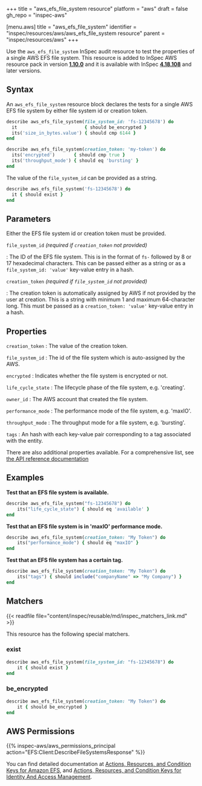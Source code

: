 +++
title = "aws_efs_file_system resource"
platform = "aws"
draft = false
gh_repo = "inspec-aws"

[menu.aws]
title = "aws_efs_file_system"
identifier = "inspec/resources/aws/aws_efs_file_system resource"
parent = "inspec/resources/aws"
+++

Use the `aws_efs_file_system` InSpec audit resource to test the properties of a single AWS EFS file system.
This resource is added to InSpec AWS resource pack in version **[1.10.0](https://github.com/inspec/inspec-aws/releases/tag/v1.10.0)** and it is available with InSpec **[4.18.108](https://github.com/inspec/inspec/releases/tag/v4.18.108)** and later versions.

## Syntax

An `aws_efs_file_system` resource block declares the tests for a single AWS EFS file system by either file system id or creation token.

```ruby
describe aws_efs_file_system(file_system_id: 'fs-12345678') do
  it                         { should be_encrypted }
  its('size_in_bytes.value') { should cmp 6144 }
end
```

```ruby
describe aws_efs_file_system(creation_token: 'my-token') do
  its('encrypted')       { should cmp true }
  its('throughput_mode') { should eq 'bursting' }
end
```

The value of the `file_system_id` can be provided as a string.  

```ruby
describe aws_efs_file_system('fs-12345678') do
  it { should exist }
end
```

## Parameters

Either the EFS file system id or creation token must be provided.

`file_system_id` _(required if `creation_token` not provided)_

: The ID of the EFS file system. This is in the format of `fs-` followed by 8 or 17 hexadecimal characters.
  This can be passed either as a string or as a `file_system_id: 'value'` key-value entry in a hash.

`creation_token` _(required if `file_system_id` not provided)_

: The creation token is automatically assigned by AWS if not provided by the user at creation.
  This is a string with minimum 1 and maximum 64-character long.
  This must be passed as a `creation_token: 'value'` key-value entry in a hash.

## Properties

`creation_token`
: The value of the creation token.

`file_system_id`
: The id of the file system which is auto-assigned by the AWS.

`encrypted`
: Indicates whether the file system is encrypted or not.

`life_cycle_state`
: The lifecycle phase of the file system, e.g. 'creating'.

`owner_id`
: The AWS account that created the file system.

`performance_mode`
: The performance mode of the file system, e.g. 'maxIO'.

`throughput_mode`
: The throughput mode for a file system, e.g. 'bursting'.

`tags`
: An hash with each key-value pair corresponding to a tag associated with the entity.

There are also additional properties available. For a comprehensive list, see [the API reference documentation](https://docs.aws.amazon.com/efs/latest/ug/API_FileSystemDescription.html)

## Examples

**Test that an EFS file system is available.**

```ruby
describe aws_efs_file_system("fs-12345678") do
    its("life_cycle_state") { should eq 'available' }
end
```

**Test that an EFS file system is in 'maxIO' performance mode.**

```ruby
describe aws_efs_file_system(creation_token: "My Token") do
    its("performance_mode") { should eq "maxIO" }
end
```

**Test that an EFS file system has a certain tag.**

```ruby
describe aws_efs_file_system(creation_token: "My Token") do
    its("tags") { should include("companyName" => "My Company") }
end
```

## Matchers

{{< readfile file="content/inspec/reusable/md/inspec_matchers_link.md" >}}

This resource has the following special matchers.

### exist

```ruby
describe aws_efs_file_system(file_system_id: "fs-12345678") do
    it { should exist }
end
```

### be_encrypted

```ruby
describe aws_efs_file_system(creation_token: "My Token") do
    it { should be_encrypted }
end
```

## AWS Permissions

{{% inspec-aws/aws_permissions_principal action="EFS:Client:DescribeFileSystemsResponse" %}}

You can find detailed documentation at [Actions, Resources, and Condition Keys for Amazon EFS](https://docs.aws.amazon.com/IAM/latest/UserGuide/list_amazonelasticfilesystem.html), and [Actions, Resources, and Condition Keys for Identity And Access Management](https://docs.aws.amazon.com/IAM/latest/UserGuide/list_identityandaccessmanagement.html).

